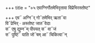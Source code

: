 +++
title = "०५ एवाग्निर्गोतमेभिरृतावा विप्रेभिरस्तोष्ट"

+++
एव᳓ अग्नि᳓र् गो᳓तमेभिर् ऋता᳓वा  
वि᳓प्रेभिर् · अस्तोष्ट जात᳓वेदाः  
स᳓ एषु द्युम्न᳓म् पीपयत् स᳓ वा᳓जं  
स᳓ पुष्टिं᳓ याति जो᳓षम् आ᳓ चिकित्वा᳓न्
